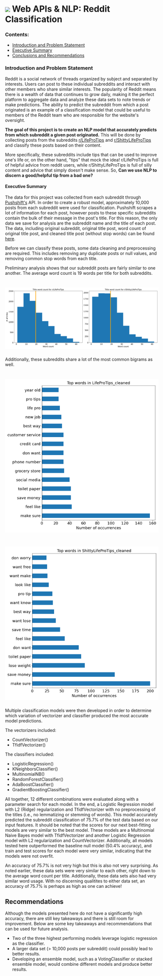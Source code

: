 # ![](https://ga-dash.s3.amazonaws.com/production/assets/logo-9f88ae6c9c3871690e33280fcf557f33.png) Web APIs & NLP: Reddit Classification

### Contents:
- [Introduction and Problem Statement](#Introduction-and-Problem-Statement)
- [Executive Summary](#Executive-Summary)
- [Conclusions and Recommendations](#Conclusions-and-Recommendations)

### Introduction and Problem Statement

Reddit is a social network of threads organized by subject and separated by interests. Users can post to these individual subreddits and interact with other members who share similar interests. The popularity of Reddit means there is a wealth of data that continues to grow daily, making it the perfect platform to aggregate data and analyze these data sets to note trends or make predictions. The ability to predict the subreddit from which a post originated is an example of a classification model that could be useful to members of the Reddit team who are responsible for the website's oversight. 

**The goal of this project is to create an NLP model that accurately predicts from which subreddit a given post originated.** This will be done by collecting posts from the subreddits [r/LifeProTips](https://www.reddit.com/r/LifeProTips/) and [r/ShittyLifeProTips](https://www.reddit.com/r/ShittyLifeProTips/) and classify these posts based on their content. 

More specifically, these subreddits include tips that can be used to improve one's life or, on the other hand, "tips" that mock the idea! r/LifeProTips is full of helpful advice from reddit users, while r/ShittyLifeProTips is full of silly content and advice that simply doesn't make sense. So, **Can we use NLP to discern a good/helpful tip from a bad one?**

#### Executive Summary

The data for this project was collected from each subreddit through [Pushshift's](https://github.com/pushshift/api) API. In order to create a robust model, approximately 10,000 posts from each subreddit were used for classification. Pushshift scrapes a lot of information for each post, however posts to these specific subreddits contain the bulk of their message in the post's title. For this reason, the only data we save for analysis are the subreddit name and the title of each post. The data, including original subreddit, original title post, word count of original title post, and cleaned title post (without stop words) can be found [here](https://git.generalassemb.ly/jserigano4/project-3/tree/master/data).

Before we can classify these posts, some data cleaning and preprocessing are required. This includes removing any duplicate posts or null values, and removing common stop words from each title.

Preliminary analysis shows that our subreddit posts are fairly similar to one another. The average word count is 19 words per title for both subreddits.

# ![](https://github.com/jserigano4/NLP_reddit_classification/blob/main/figures/word_count.png)

Additionally, these subreddits share a lot of the most common bigrams as well.

# ![](https://github.com/jserigano4/NLP_reddit_classification/blob/main/figures/LifeProTips_cleaned.png)

# ![](https://github.com/jserigano4/NLP_reddit_classification/blob/main/figures/ShittyLifeProTips_cleaned.png)

Multiple classification models were then developed in order to determine which variation of vectorizer and classifier produced the most accurate model predictions.

The vectorizers included:
- CountVectorizer()
- TfidfVectorizer()

The classifiers included:
- LogisticRegression()
- KNeighborsClassifier()
- MultinomialNB()
- RandomForestClassifier()
- AdaBoostClassifier()
- GradientBoostingClassifier()

All together, 12 different combinations were evaluated along with a parameter search for each model. In the end, a Logistic Regression model with L2 (Ridge) regularization and TfidfVectorizer with no preprocessing of the titles (i.e., no lemmatizing or stemming of words). This model accurately predicted the subreddit classification of 75.7% of the test data based on our input features. It should be noted that the scores for our next best-fitting models are very similar to the best model. These models are a Multinomial Naive Bayes model with TfidfVectorizer and another Logistic Regression model with L2 regularization and CountVectorizer. Additionally, all models tested here outperformed the baseline null model (50.4% accuracy), and train and test scores for each model were very similar, indicating that the models were not overfit.

An accuracy of 75.7% is not very high but this is also not very surprising. As noted earlier, these data sets were very similar to each other, right down to the average word count per title. Additionally, these data sets also had very similar word usage. With no discerning qualitites to either data set, an accuracy of 75.7% is perhaps as high as one can achieve!

## Recommendations

Although the models presented here do not have a significantly high accuracy, there are still key takeaways and there is still room for improvement. Below are some key takeaways and recommendations that can be used for future analysis.
- Two of the three highest performing models leverage logistic regression as the classifier.
- A larger data set (> 10,000 posts per subreddit) could possibly lead to better results. 
- Developing an ensemble model, such as a VotingClassifier or stacked ensemble model, would combine different models and produce better results. 
